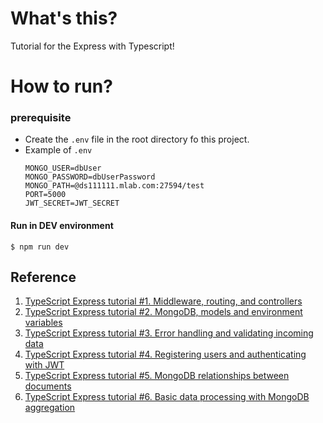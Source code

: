 # What's this?
Tutorial for the Express with Typescript!

# How to run?
### prerequisite
- Create the `.env` file in the root directory fo this project.
- Example of `.env`
    ```
    MONGO_USER=dbUser
    MONGO_PASSWORD=dbUserPassword
    MONGO_PATH=@ds111111.mlab.com:27594/test
    PORT=5000
    JWT_SECRET=JWT_SECRET
    ```

#### Run in DEV environment
```
$ npm run dev
```


## Reference
1. [TypeScript Express tutorial #1. Middleware, routing, and controllers](https://wanago.io/2018/12/03/typescript-express-tutorial-routing-controllers-middleware)
1. [TypeScript Express tutorial #2. MongoDB, models and environment variables](https://wanago.io/2018/12/10/express-mongodb-typescript-env-var)
1. [TypeScript Express tutorial #3. Error handling and validating incoming data](https://wanago.io/2018/12/17/typescript-express-error-handling-validation)
1. [TypeScript Express tutorial #4. Registering users and authenticating with JWT](https://wanago.io/2018/12/24/typescript-express-registering-authenticating-jwt)
1. [TypeScript Express tutorial #5. MongoDB relationships between documents](https://wanago.io/2018/12/31/mongodb-relationships-documents-typescript-express-tutorial-5)
1. [TypeScript Express tutorial #6. Basic data processing with MongoDB aggregation](https://wanago.io/2019/01/07/mongodb-aggregation-basic-data-processing-typescript-express-tutorial-6)